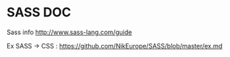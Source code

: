 
# SASS DOC


Sass info  http://www.sass-lang.com/guide



Ex SASS -> CSS : https://github.com/NikEurope/SASS/blob/master/ex.md
